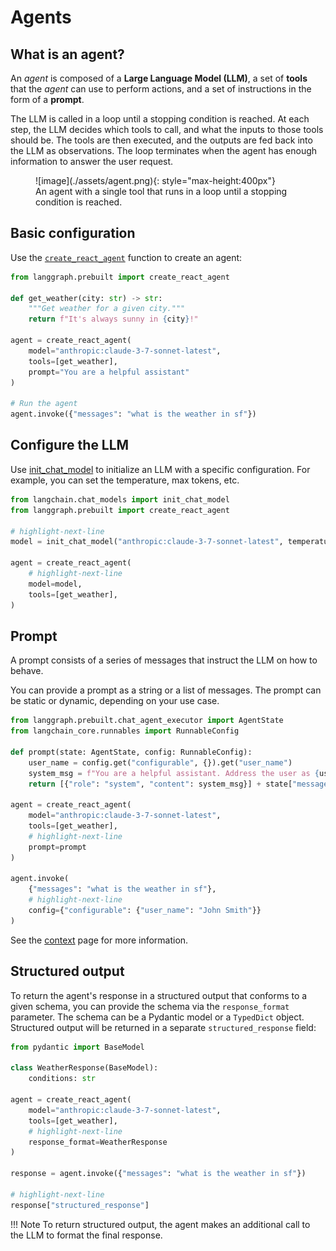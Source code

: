 # Agents

## What is an agent?

An *agent* is composed of a **Large Language Model (LLM)**, a set of **tools** that the *agent* can use to perform actions, and a
set of instructions in the form of a **prompt**.

The LLM is called in a loop until a stopping condition is reached. At each step, the LLM
decides which tools to call, and what the inputs to those tools should be. The tools are
then executed, and the outputs are fed back into the LLM as observations. The loop
terminates when the agent has enough information to answer the user request.

<figure markdown="1">
![image](./assets/agent.png){: style="max-height:400px"}
<figcaption>An agent with a single tool that runs in a loop until a stopping condition is reached.</figcaption>
</figure>

## Basic configuration

Use the [`create_react_agent`](https://python.langchain.com/docs/api_reference/langgraph.prebuilt.chat_agent_executor/#create-react-agent) function to create an agent:

```python
from langgraph.prebuilt import create_react_agent

def get_weather(city: str) -> str:
    """Get weather for a given city."""
    return f"It's always sunny in {city}!"

agent = create_react_agent(
    model="anthropic:claude-3-7-sonnet-latest",
    tools=[get_weather],
    prompt="You are a helpful assistant"
)

# Run the agent
agent.invoke({"messages": "what is the weather in sf"})
```

## Configure the LLM

Use [init_chat_model](https://python.langchain.com/api_reference/langchain/chat_models/langchain.chat_models.base.init_chat_model.html) to initialize an LLM with a specific configuration. For example, you can set the temperature, max tokens, etc.

```python
from langchain.chat_models import init_chat_model
from langgraph.prebuilt import create_react_agent

# highlight-next-line
model = init_chat_model("anthropic:claude-3-7-sonnet-latest", temperature=0)

agent = create_react_agent(
    # highlight-next-line
    model=model,
    tools=[get_weather],
)
```

## Prompt

A prompt consists of a series of messages that instruct the LLM on how to behave. 

You can provide a prompt as a string or a list of messages. The prompt can be static or dynamic, depending on your use case.

```python
from langgraph.prebuilt.chat_agent_executor import AgentState
from langchain_core.runnables import RunnableConfig

def prompt(state: AgentState, config: RunnableConfig):
    user_name = config.get("configurable", {}).get("user_name")
    system_msg = f"You are a helpful assistant. Address the user as {user_name}."
    return [{"role": "system", "content": system_msg}] + state["messages"]

agent = create_react_agent(
    model="anthropic:claude-3-7-sonnet-latest",
    tools=[get_weather],
    # highlight-next-line
    prompt=prompt
)

agent.invoke(
    {"messages": "what is the weather in sf"},
    # highlight-next-line
    config={"configurable": {"user_name": "John Smith"}}
)
```

See the [context](./context.md) page for more information.

## Structured output

To return the agent's response in a structured output that conforms to a given schema, you can provide the schema via the `response_format` parameter. The schema can be a Pydantic model or a `TypedDict` object. Structured output will be returned in a separate `structured_response` field:

```python
from pydantic import BaseModel

class WeatherResponse(BaseModel):
    conditions: str

agent = create_react_agent(
    model="anthropic:claude-3-7-sonnet-latest",
    tools=[get_weather],
    # highlight-next-line
    response_format=WeatherResponse
)

response = agent.invoke({"messages": "what is the weather in sf"})

# highlight-next-line
response["structured_response"]
```

!!! Note
    To return structured output, the agent makes an additional call to the LLM to format the final response.
